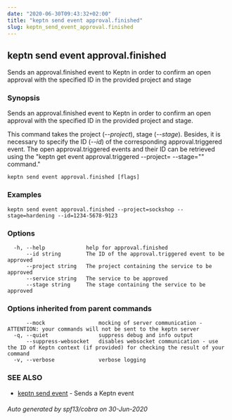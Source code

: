 ```yaml
---
date: "2020-06-30T09:43:32+02:00"
title: "keptn send event approval.finished"
slug: keptn_send_event_approval.finished
---
```

## keptn send event approval.finished

Sends an approval.finished event to Keptn in order to confirm an open approval with the specified ID in the provided project and stage

### Synopsis

Sends an approval.finished event to Keptn in order to confirm an open approval
with the specified ID in the provided project and stage. 

This command takes the project (*--project*), stage (*--stage*). Besides, it is necessary to specify the ID (*--id*) of the corresponding approval.triggered event.
The open approval.triggered events and their ID can be retrieved using the "keptn get event approval.triggered --project=<project> --stage=<stage>"" command."


```
keptn send event approval.finished [flags]
```

### Examples

```
keptn send event approval.finished --project=sockshop --stage=hardening --id=1234-5678-9123
```

### Options

```
  -h, --help             help for approval.finished
      --id string        The ID of the approval.triggered event to be approved
      --project string   The project containing the service to be approved
      --service string   The service to be approved
      --stage string     The stage containing the service to be approved
```

### Options inherited from parent commands

```
      --mock                 mocking of server communication - ATTENTION: your commands will not be sent to the keptn server
  -q, --quiet                suppress debug and info output
      --suppress-websocket   disables websocket communication - use the ID of Keptn context (if provided) for checking the result of your command
  -v, --verbose              verbose logging
```

### SEE ALSO

* [keptn send event](../keptn_send_event/)	 - Sends a Keptn event

###### Auto generated by spf13/cobra on 30-Jun-2020
